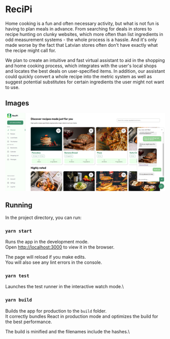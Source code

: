 # ReciPi

Home cooking is a fun and often necessary activity, but what is not fun is having to plan meals in advance. From searching for deals in stores to recipe hunting on clunky websites, which more often than list ingredients in odd measurement systems - the whole process is a hassle. And it's only made worse by the fact that Latvian stores often don't have exactly what the recipe might call for.

We plan to create an intuitive and fast virtual assistant to aid in the shopping and home cooking process, which integrates with the user's local shops and locates the best deals on user-specified items. In addition, our assistant could quickly convert a whole recipe into the metric system as well as suggest potential substitutes for certain ingredients the user might not want to use.

## Images

![Image 1](/.images/image_1.png)

## Running

In the project directory, you can run:

### `yarn start`

Runs the app in the development mode.\
Open [http://localhost:3000](http://localhost:3000) to view it in the browser.

The page will reload if you make edits.\
You will also see any lint errors in the console.

### `yarn test`

Launches the test runner in the interactive watch mode.\

### `yarn build`

Builds the app for production to the `build` folder.\
It correctly bundles React in production mode and optimizes the build for the best performance.

The build is minified and the filenames include the hashes.\
